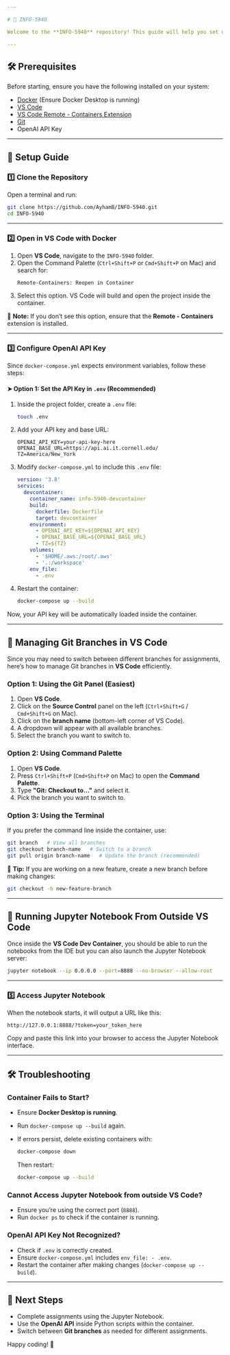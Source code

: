 ```yaml
---

# 📌 INFO-5940

Welcome to the **INFO-5940** repository! This guide will help you set up the development environment using **Docker** in **VS Code**, configure the **OpenAI API key**, manage Git branches, and run Jupyter notebooks for assignments.  

---
```


## 🛠️ Prerequisites  

Before starting, ensure you have the following installed on your system:  

- [Docker](https://www.docker.com/get-started) (Ensure Docker Desktop is running)  
- [VS Code](https://code.visualstudio.com/)  
- [VS Code Remote - Containers Extension](https://marketplace.visualstudio.com/items?itemName=ms-vscode-remote.remote-containers)  
- [Git](https://git-scm.com/)  
- OpenAI API Key  

---

## 🚀 Setup Guide  

### 1️⃣ Clone the Repository  

Open a terminal and run:  

```bash
git clone https://github.com/AyhamB/INFO-5940.git
cd INFO-5940
```

---

### 2️⃣ Open in VS Code with Docker  

1. Open **VS Code**, navigate to the `INFO-5940` folder.  
2. Open the Command Palette (`Ctrl+Shift+P` or `Cmd+Shift+P` on Mac) and search for:  
   ```
   Remote-Containers: Reopen in Container
   ```
3. Select this option. VS Code will build and open the project inside the container.  

📌 **Note:** If you don’t see this option, ensure that the **Remote - Containers** extension is installed.  

---

### 3️⃣ Configure OpenAI API Key  

Since `docker-compose.yml` expects environment variables, follow these steps:  

#### ➤ Option 1: Set the API Key in `.env` (Recommended)  

1. Inside the project folder, create a `.env` file:  

   ```bash
   touch .env
   ```

2. Add your API key and base URL:  

   ```plaintext
   OPENAI_API_KEY=your-api-key-here
   OPENAI_BASE_URL=https://api.ai.it.cornell.edu/
   TZ=America/New_York
   ```

3. Modify `docker-compose.yml` to include this `.env` file:  

   ```yaml
   version: '3.8'
   services:
     devcontainer:
       container_name: info-5940-devcontainer
       build:
         dockerfile: Dockerfile
         target: devcontainer
       environment:
         - OPENAI_API_KEY=${OPENAI_API_KEY}
         - OPENAI_BASE_URL=${OPENAI_BASE_URL}
         - TZ=${TZ}
       volumes:
         - '$HOME/.aws:/root/.aws'
         - '.:/workspace'
       env_file:
         - .env
   ```

4. Restart the container:  

   ```bash
   docker-compose up --build
   ```

Now, your API key will be automatically loaded inside the container.  

---

## 🔀 Managing Git Branches in VS Code  

Since you may need to switch between different branches for assignments, here’s how to manage Git branches in **VS Code** efficiently.  

### **Option 1: Using the Git Panel (Easiest)**
1. Open **VS Code**.
2. Click on the **Source Control** panel on the left (`Ctrl+Shift+G` / `Cmd+Shift+G` on Mac).
3. Click on the **branch name** (bottom-left corner of VS Code).
4. A dropdown will appear with all available branches.
5. Select the branch you want to switch to.  

### **Option 2: Using Command Palette**
1. Open **VS Code**.
2. Press `Ctrl+Shift+P` (`Cmd+Shift+P` on Mac) to open the **Command Palette**.
3. Type **"Git: Checkout to..."** and select it.
4. Pick the branch you want to switch to.

### **Option 3: Using the Terminal**
If you prefer the command line inside the container, use:

```bash
git branch   # View all branches
git checkout branch-name   # Switch to a branch
git pull origin branch-name   # Update the branch (recommended)
```

📌 **Tip:** If you are working on a new feature, create a new branch before making changes:

```bash
git checkout -b new-feature-branch
```

---

## 🏃 Running Jupyter Notebook From Outside VS Code

Once inside the **VS Code Dev Container**, you should be able to run the notebooks from the IDE but you can also launch the Jupyter Notebook server:  

```bash
jupyter notebook --ip 0.0.0.0 --port=8888 --no-browser --allow-root
```

---

### 5️⃣ Access Jupyter Notebook  

When the notebook starts, it will output a URL like this:  

```
http://127.0.0.1:8888/?token=your_token_here
```

Copy and paste this link into your browser to access the Jupyter Notebook interface.  

---

## 🛠️ Troubleshooting  

### **Container Fails to Start?**  
- Ensure **Docker Desktop is running**.  
- Run `docker-compose up --build` again.  
- If errors persist, delete existing containers with:  

  ```bash
  docker-compose down
  ```

  Then restart:  

  ```bash
  docker-compose up --build
  ```

### **Cannot Access Jupyter Notebook from outside VS Code?**  
- Ensure you’re using the correct port (`8888`).  
- Run `docker ps` to check if the container is running.  

### **OpenAI API Key Not Recognized?**  
- Check if `.env` is correctly created.  
- Ensure `docker-compose.yml` includes `env_file: - .env`.  
- Restart the container after making changes (`docker-compose up --build`).  

---

## 🎯 Next Steps  

- Complete assignments using the Jupyter Notebook.  
- Use the **OpenAI API** inside Python scripts within the container.  
- Switch between **Git branches** as needed for different assignments.  

Happy coding! 🚀
